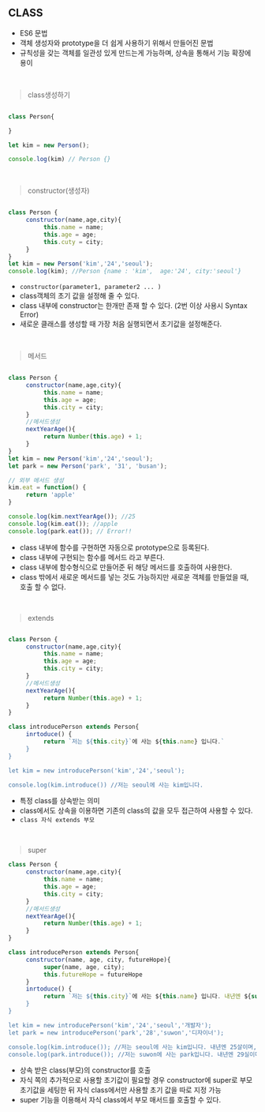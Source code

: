 ## CLASS
- ES6 문법
- 객체 생성자와 prototype을 더 쉽게 사용하기 위해서 만들어진 문법
- 규칙성을 갖는 객체를 일관성 있게 만드는게 가능하며, 상속을 통해서 기능 확장에 용이

<br>

> class생성하기
```javascript

class Person{

}

let kim = new Person();

console.log(kim) // Person {}  

```

<br>

> constructor(생성자)

```javascript

class Person {
     constructor(name,age,city){
          this.name = name;
          this.age = age;
          this.cuty = city;
     }
}
let kim = new Person('kim','24','seoul');
console.log(kim); //Person {name : 'kim',  age:'24', city:'seoul'}

```
- ```constructor(parameter1, parameter2 ... )```
- class객체의 초기 값을 설정해 줄 수 있다. 
- class 내부에 constructor는 한개만 존재 할 수 있다. (2번 이상 사용시 Syntax Error)
- 새로운 클래스를 생성할 때 가장 처음 실행되면서 초기값을 설정해준다.

<br>

> 메서드

```javascript

class Person {
     constructor(name,age,city){
          this.name = name;
          this.age = age;
          this.city = city;
     }
     //메서드생성
     nextYearAge(){
          return Number(this.age) + 1;
     }
}
let kim = new Person('kim','24','seoul');
let park = new Person('park', '31', 'busan'); 

// 외부 메서드 생성 
kim.eat = function() {
     return 'apple'
}

console.log(kim.nextYearAge()); //25
console.log(kim.eat()); //apple
console.log(park.eat()); // Error!!

```
- class 내부에 함수를 구현하면 자동으로 prototype으로 등록된다.
- class 내부에 구현되는 함수를 메서드 라고 부른다.
- class 내부에 함수형식으로 만들어준 뒤 해당 메서드를 호출하여 사용한다. 
- class 밖에서 새로운 메서드를 넣는 것도 가능하지만 새로운 객체를 만들었을 때, 호출 할 수 없다.

<br>

> extends
```javascript

class Person {
     constructor(name,age,city){
          this.name = name;
          this.age = age;
          this.city = city;
     }
     //메서드생성
     nextYearAge(){
          return Number(this.age) + 1;
     }
}

class introducePerson extends Person{
     inrtoduce() {
          return `저는 ${this.city}`에 사는 ${this.name} 입니다.`
     }
}

let kim = new introducePerson('kim','24','seoul');

console.log(kim.introduce()) //저는 seoul에 사는 kim입니다.
```
- 특정 class를 상속받는 의미
- class에서도 상속을 이용하면 기존의 class의 값을 모두 접근하여 사용할 수 있다.
- ```class 자식 extends 부모```

<br>

> super

```javascript
class Person {
     constructor(name,age,city){
          this.name = name;
          this.age = age;
          this.city = city;
     }
     //메서드생성
     nextYearAge(){
          return Number(this.age) + 1;
     }
}

class introducePerson extends Person{
     constructor(name, age, city, futureHope){
          super(name, age, city);
          this.futureHope = futureHope
     }
     inrtoduce() {
          return `저는 ${this.city}`에 사는 ${this.name} 입니다. 내년엔 ${super.nextYearAge()}살이며, 장래희망은 ${this.futureHope}입니다.`
     }
}

let kim = new introducePerson('kim','24','seoul','개발자');
let park = new introducePerson('park','28','suwon','디자이너');

console.log(kim.introduce()); //저는 seoul에 사는 kim입니다. 내년엔 25살이며, 장래희망은 개발자입니다.
console.log(park.introduce()); //저는 suwon에 사는 park입니다. 내년엔 29실이며, 장래희망은 디자이너입니다.


```

- 상속 받은 class(부모)의 constructor를 호출 
- 자식 쪽의 추가적으로 사용할 초기값이 필요할 경우 constructor에 super로 부모 초기값을 세팅한 뒤 자식 class에서만 사용할 초기 값을 따로 지정 가능
- super 기능을 이용해서 자식 class에서 부모 매서드를 호출할 수 있다. 







